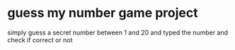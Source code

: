 # guess my number game project 
simply guess a secret number between 1 and 20 and typed the number and check if correct or not 
